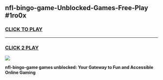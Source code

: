
## nfl-bingo-game-Unblocked-Games-Free-Play #1ro0x
<h3>
<a href="https://us.freeplayer.one?title=nfl-bingo-game&ref=9M">CLICK TO PLAY</a></h3>
<hr>

<h3>
<a href="https://us.freeplayer.one?title=nfl-bingo-game&ref=9M">CLICK 2 PLAY</a>
  
</h3>

<a href="https://us.freeplayer.one?title=nfl-bingo-game&ref=9M"><img src="https://clearcache.store/games.png"></a>


**nfl-bingo-game games unblocked: Your Gateway to Fun and Accessible Online Gaming**

